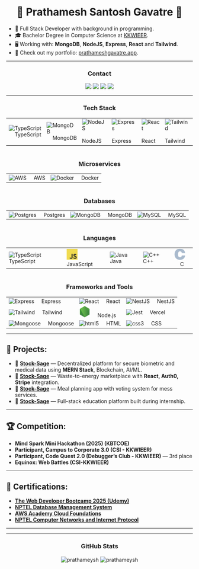 <h1 align="center">👾 Prathamesh Santosh Gavatre 👾</h1>

- 🎯 Full Stack Developer with background in programming.
- 🎓 Bachelor Degree in Computer Science at [KKWIEER](https://www.kkwagh.edu.in/).
- 🖥️ Working with: **MongoDB**, **NodeJS**, **Express**, **React** and **Tailwind**.
- 👀 Check out my portfolio: [prathameshgavatre.app](https://prathameshgavatre.vercel.app/).

<hr />
<h3 align="center">Contact</h3>
<div align="center">
      <a href="https://leetcode.com/u/prathameysh" target="_blank"><img src="https://cdn.jsdelivr.net/gh/devicons/devicon@latest/icons/leetcode/leetcode-original.svg"></a>
      <a href="https://prathameshgavatre.vercel.app/  " target="_blank" target="_blank"><img src="https://img.shields.io/badge/Portfolio-%23000000.svg?style=for-the-badge&logo=firefox&logoColor=#FF7139"></a>
      <a href="https://www.linkedin.com/in/prathamesh-gavatre-8362b9271/" target="_blank"><img src="https://img.shields.io/badge/-LinkedIn-%230077B5?style=for-the-badge&logo=linkedin&logoColor=white" target="_blank"></a>
      <a href="mailto:prathameshgavatre@gmail.com" target="_blank"><img src="https://img.shields.io/badge/-Gmail-%23333?style=for-the-badge&logo=gmail&logoColor=white"></a>

</div>
<hr />

<h3 align="center">Tech Stack</h3>
  <table align="center">
    <tbody>
       <tr>
         <td>
          <img src="https://cdn.jsdelivr.net/gh/devicons/devicon/icons/typescript/typescript-original.svg" alt="TypeScript" height="30" title="TypeScript" />
          <img width="12" /> TypeScript
         </td>
        <td>
          <img src="https://cdn.jsdelivr.net/gh/devicons/devicon@latest/icons/mongodb/mongodb-original.svg" alt="MongoDB" height="30" title="MongoDB" />
          <img width="12" /> MongoDB
        </td>
        <td>
          <img src="https://cdn.jsdelivr.net/gh/devicons/devicon@latest/icons/nodejs/nodejs-original.svg" alt="NodeJS" height="30" title="NodeJS" />
          <img width="12" /> NodeJS
        </td>
        <td>
          <img src="https://cdn.jsdelivr.net/gh/devicons/devicon@latest/icons/express/express-original.svg" alt="Express" height="30" title="Express" />
          <img width="12" /> Express
        </td>
        <td>
          <img src="https://cdn.jsdelivr.net/gh/devicons/devicon/icons/react/react-original.svg" alt="React" height="30" title="React" />
          <img width="12" /> React
        </td>
        <td>
          <img src="https://cdn.jsdelivr.net/gh/devicons/devicon@latest/icons/tailwindcss/tailwindcss-original.svg" alt="Tailwind" height="30" title="Tailwind" />
          <img width="12" /> Tailwind
        </td>
      </tr>
    </tbody>
  </table>

  #

  <h3 align="center">Microservices</h3>
  <table align="center">
    <tbody>
      <tr>
        <td>
          <img src="https://cdn.jsdelivr.net/gh/devicons/devicon@latest/icons/amazonwebservices/amazonwebservices-original-wordmark.svg" alt="AWS" height="30" title="AWS" />
          <img width="12" /> AWS
        </td>
        <td>
          <img src="https://cdn.jsdelivr.net/gh/devicons/devicon@latest/icons/docker/docker-original.svg" alt="Docker" height="35" title="Docker" />
          <img width="12" /> Docker
        </td>
      </tr>
    </tbody>
  </table>

  #

  <h3 align="center">Databases</h3>
  <table align="center">
    <tbody>
      <tr>
        <td>
          <img src="https://cdn.jsdelivr.net/gh/devicons/devicon/icons/postgresql/postgresql-original.svg" alt="Postgres" height="30" title="Postgres" />
          <img width="12" /> Postgres
        </td>
        <td>
          <img src="https://cdn.jsdelivr.net/gh/devicons/devicon@latest/icons/mongodb/mongodb-original-wordmark.svg" alt="MongoDB" height="30" title="MongoDB" />
          <img width="12" /> MongoDB
        </td>
        <td>
          <img src="https://cdn.jsdelivr.net/gh/devicons/devicon@latest/icons/mysql/mysql-original.svg" alt="MySQL" height="30" title="MySQL" />
          <img width="12" /> MySQL
        </td>
      </tr>
    </tbody>
  </table>

#

<h3 align="center">Languages</h3>
<table align="center">
  <tbody>
    <tr>
     <td>
        <img src="https://cdn.jsdelivr.net/gh/devicons/devicon/icons/typescript/typescript-original.svg" alt="TypeScript" height="30" title="TypeScript" />
        <img width="12" /> TypeScript
     </td>
     <td>
        <img src="https://raw.githubusercontent.com/devicons/devicon/master/icons/javascript/javascript-original.svg" alt="JavaScript" height="30" title="JavaScript"/>
        <img width="12" /> JavaScript
     </td>
     <td>
        <img src="https://cdn.jsdelivr.net/gh/devicons/devicon@latest/icons/java/java-original.svg" alt="Java" height="30" title="Java"/>
        <img width="12"/> Java
     </td>
     <td>
        <img src="https://cdn.jsdelivr.net/gh/devicons/devicon@latest/icons/cplusplus/cplusplus-original.svg" alt="C++" height="30" title="C++"/>
        <img width="12" /> C++
     </td>
     <td>
        <img src="https://raw.githubusercontent.com/devicons/devicon/master/icons/c/c-original.svg" alt="C" height="30" title="C"/>
        <img width="12"/> C
     </td>
    </tr>
  </tbody>
</table>

#

<h3 align="center">Frameworks and Tools</h3>
<table align="center">
  <tbody>
    <tr>
        <td>
          <img src="https://cdn.jsdelivr.net/gh/devicons/devicon@latest/icons/express/express-original.svg" alt="Express" height="30" title="Express" />
          <img width="12" /> Express
        </td>
      <td>
        <img src="https://cdn.jsdelivr.net/gh/devicons/devicon/icons/react/react-original.svg" alt="React" height="30" title="React"/>
        <img width="12" /> React
      </td>
    <td>
        <img src="https://cdn.jsdelivr.net/gh/devicons/devicon@latest/icons/nestjs/nestjs-original.svg" alt="NestJS" height="30" title="NestJS"/>
        <img width="12" /> NestJS
      </td>
    </tr>
      <tr>
        <td>
            <img src="https://cdn.jsdelivr.net/gh/devicons/devicon@latest/icons/tailwindcss/tailwindcss-original.svg" alt="Tailwind" height="30" title="Tailwind"/>
            <img width="12" /> Tailwind
        </td>
        <td>
            <img src="https://raw.githubusercontent.com/devicons/devicon/master/icons/nodejs/nodejs-original.svg" alt="NodeJS" height="30" title="Node.js"/>
            <img width="12" /> Node.js
        </td>
        <td>
          <img src="https://cdn.jsdelivr.net/gh/devicons/devicon@latest/icons/vercel/vercel-original.svg" alt="Jest" height="30" title="Vercel" />
          <img width="12" /> Vercel
        </td>
    </tr>
    <tr>
        <td>
            <img src="https://cdn.jsdelivr.net/gh/devicons/devicon@latest/icons/mongoose/mongoose-original.svg" alt="Mongoose" height="30" title="Mongoose" />
            <img width="12" /> Mongoose
        </td>
        <td>
            <img src="https://cdn.jsdelivr.net/gh/devicons/devicon/icons/html5/html5-original.svg" alt="html5" height="30" title="HTML"/> 
            <img width="12" /> HTML
          </td>
         <td>
            <img src="https://cdn.jsdelivr.net/gh/devicons/devicon/icons/css3/css3-original.svg" alt="css3" height="30" title="CSS"/>
            <img width="12" /> CSS
          </td>
      </tr>
  </tbody>
</table>






---

## 🚀 Projects:

- 🔗 [**Stock-Sage**](https://stock-sage-wheat.vercel.app/) — Decentralized platform for secure biometric and medical data using **MERN Stack**, Blockchain, AI/ML.
- 🔗 [**Stock-Sage**](https://stock-sage-wheat.vercel.app/) — Waste-to-energy marketplace with **React, Auth0, Stripe** integration.
- 🔗 [**Stock-Sage**](https://stock-sage-wheat.vercel.app/) — Meal planning app with voting system for mess services.
- 🔗 [**Stock-Sage**](https://stock-sage-wheat.vercel.app/) — Full-stack education platform built during internship.

---

## 🏆 Competition:

-  **Mind Spark Mini Hackathon (2025) (KBTCOE)**
-  **Participant, Campus to Corporate 3.0 (CSI - KKWIEER)**
-  **Participant, Code Quest 2.0 (Debugger’s Club - KKWIEER)** — 3rd place
-  **Equinox: Web Battles (CSI-KKWIEER)**

---

## 📜 Certifications:
- **[The Web Developer Bootcamp 2025 (Udemy)](https://www.udemy.com/certificate/UC-f535e301-fbd7-4c89-9293-3b8ad5db13e2/)**
- **[NPTEL Database Management System](https://archive.nptel.ac.in/content/noc/NOC24/SEM2/Ecertificates/106/noc24-cs75/Course/NPTEL24CS75S14310005602721067.pdf)**
- **[AWS Academy Cloud Foundations](https://www.credly.com/badges/5a803579-1948-481c-b764-e0e0dbc5055a/print)**
- **[NPTEL Computer Networks and Internet Protocol](https://archive.nptel.ac.in/content/noc/NOC24/SEM1/Ecertificates/106/noc24-cs19/Course/NPTEL24CS19S36360004730638990.pdf)**

---


<hr />
<h3 align="center">GitHub Stats</h3>
<div align="center">
    <img height="175em" align="center" src="https://github-readme-stats-sigma-five.vercel.app/api/top-langs?username=prathameysh&show_icons=true&locale=en&layout=compact&theme=radical" alt="prathameysh" />
    <img height="175em" align="center" src="https://github-readme-stats-sigma-five.vercel.app/api?username=prathameysh&show_icons=true&locale=en&theme=radical" alt="prathameysh" />
</div>


<!--


Here are some ideas to get you started:

- 🔭 I’m currently working on ...
- 🌱 I’m currently learning ...
- 👯 I’m looking to collaborate on ...
- 🤔 I’m looking for help with ...
- 💬 Ask me about ...
- 📫 How to reach me: ...
- 😄 Pronouns: ...
- ⚡ Fun fact: ...
-->
